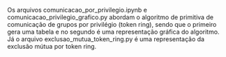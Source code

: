 Os arquivos comunicacao_por_privilegio.ipynb e comunicacao_privilegio_grafico.py abordam o algoritmo de primitiva de comunicação de grupos por privilégio (token ring), sendo que o primeiro gera uma tabela e no segundo é uma representação gráfica do algoritmo.
Já o arquivo exclusao_mutua_token_ring.py é uma representação da exclusão mútua por token ring.